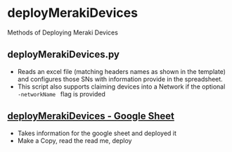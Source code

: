 # deployMerakiDevices
Methods of Deploying Meraki Devices 



## deployMerakiDevices.py
- Reads an excel file (matching headers names as shown in the template) and configures those SNs with information provide in the spreadsheet.
- This script also supports claiming devices into a Network if the optional ```-networkName ``` flag is provided 



## [deployMerakiDevices - Google Sheet](https://docs.google.com/spreadsheets/d/1B3yUDxsuFwzrvn6e2rBmHoKkx5ka7aZN5E1E_VM90OI/edit?usp=sharing)
- Takes information for the google sheet and deployed it 
- Make a Copy, read the read me, deploy
